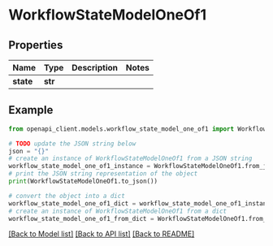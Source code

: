 # WorkflowStateModelOneOf1


## Properties

Name | Type | Description | Notes
------------ | ------------- | ------------- | -------------
**state** | **str** |  | 

## Example

```python
from openapi_client.models.workflow_state_model_one_of1 import WorkflowStateModelOneOf1

# TODO update the JSON string below
json = "{}"
# create an instance of WorkflowStateModelOneOf1 from a JSON string
workflow_state_model_one_of1_instance = WorkflowStateModelOneOf1.from_json(json)
# print the JSON string representation of the object
print(WorkflowStateModelOneOf1.to_json())

# convert the object into a dict
workflow_state_model_one_of1_dict = workflow_state_model_one_of1_instance.to_dict()
# create an instance of WorkflowStateModelOneOf1 from a dict
workflow_state_model_one_of1_from_dict = WorkflowStateModelOneOf1.from_dict(workflow_state_model_one_of1_dict)
```
[[Back to Model list]](../README.md#documentation-for-models) [[Back to API list]](../README.md#documentation-for-api-endpoints) [[Back to README]](../README.md)


